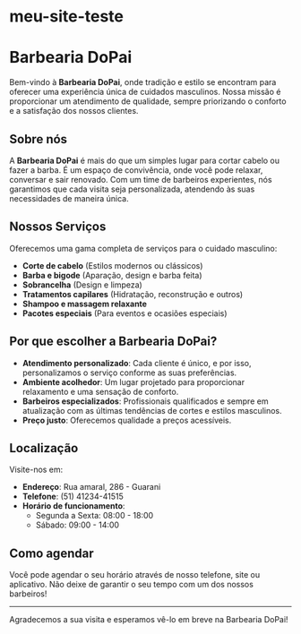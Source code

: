 # meu-site-teste

# Barbearia DoPai

Bem-vindo à **Barbearia DoPai**, onde tradição e estilo se encontram para oferecer uma experiência única de cuidados masculinos. Nossa missão é proporcionar um atendimento de qualidade, sempre priorizando o conforto e a satisfação dos nossos clientes.

## Sobre nós

A **Barbearia DoPai** é mais do que um simples lugar para cortar cabelo ou fazer a barba. É um espaço de convivência, onde você pode relaxar, conversar e sair renovado. Com um time de barbeiros experientes, nós garantimos que cada visita seja personalizada, atendendo às suas necessidades de maneira única.

## Nossos Serviços

Oferecemos uma gama completa de serviços para o cuidado masculino:

- **Corte de cabelo** (Estilos modernos ou clássicos)
- **Barba e bigode** (Aparação, design e barba feita)
- **Sobrancelha** (Design e limpeza)
- **Tratamentos capilares** (Hidratação, reconstrução e outros)
- **Shampoo e massagem relaxante**
- **Pacotes especiais** (Para eventos e ocasiões especiais)

## Por que escolher a Barbearia DoPai?

- **Atendimento personalizado**: Cada cliente é único, e por isso, personalizamos o serviço conforme as suas preferências.
- **Ambiente acolhedor**: Um lugar projetado para proporcionar relaxamento e uma sensação de conforto.
- **Barbeiros especializados**: Profissionais qualificados e sempre em atualização com as últimas tendências de cortes e estilos masculinos.
- **Preço justo**: Oferecemos qualidade a preços acessíveis.

## Localização

Visite-nos em:

- **Endereço**: Rua amaral, 286 - Guarani
- **Telefone**: (51) 41234-41515
- **Horário de funcionamento**:
  - Segunda a Sexta: 08:00 - 18:00
  - Sábado: 09:00 - 14:00

## Como agendar

Você pode agendar o seu horário através de nosso telefone, site ou aplicativo. Não deixe de garantir o seu tempo com um dos nossos barbeiros!

---


Agradecemos a sua visita e esperamos vê-lo em breve na Barbearia DoPai!

